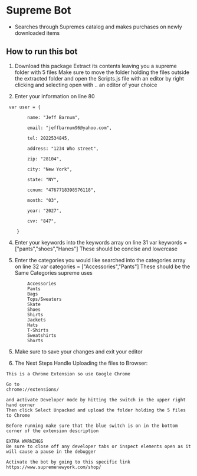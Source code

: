 # Supreme Bot
- Searches through Supremes catalog and makes purchases on newly downloaded items

## How to run this bot
1. Download this package Extract its contents leaving you a supreme folder with 5 files
Make sure to move the folder holding the files outside the extracted folder
and open the Scripts.js file with an editor by right clicking and selecting open with .. an editor of your choice

2. Enter your information on line 80
```
 var user = {
 
        name: "Jeff Barnum",
        
        email: "jeffbarnum96@yahoo.com",
        
        tel: 2022534845,
        
        address: "1234 Who street",
        
        zip: "28104",
        
        city: "New York",
        
        state: "NY",
        
        ccnum: "4767718398576118",
        
        month: "03",
        
        year: "2027",
        
        cvv: "847",
        
    }
```

4. Enter your keywords into the keywords array on line 31 
var keywords = ["pants","shoes","Hanes"] 
These should be concise and lowercase

5. Enter the categories you would like searched into the categories array on line 32 
var categories = ["Accessories","Pants"] 
These should be the Same Categories supreme uses 
```
        Accessories
        Pants
        Bags
        Tops/Sweaters
        Skate 
        Shoes 
        Shirts 
        Jackets 
        Hats
        T-Shirts 
        Sweatshirts 
        Shorts 
```

5. Make sure to save your changes and exit your editor

6. The Next Steps Handle Uploading the files to Browser:
```
This is a Chrome Extension so use Google Chrome

Go to 
chrome://extensions/

and activate Developer mode by hitting the switch in the upper right hand corner
Then click Select Unpacked and upload the folder holding the 5 files to Chrome

Before running make sure that the blue switch is on in the bottom corner of the extension description

EXTRA WARNINGS
Be sure to close off any developer tabs or inspect elements open as it will cause a pause in the debugger

Activate the bot by going to this specific link
https://www.supremenewyork.com/shop/
```
